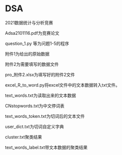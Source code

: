 # DSA
 2021数据统计与分析竞赛



Adsa2101116.pdf为竞赛论文



question_1.py 等为问题1-5的程序



附件1为给出的原始数据



附件2为需要填写的数据文件



pro_附件2.xlsx为填写好的附件2文件



excel_R_to_word.py将excel文件中的文本数据转入txt文件。



text_words.txt为读取出来的文本数据




CNstopwords.txt为中文停词表



text_words_token.txt为切词后的文本文件



user_dict.txt为切词自定义字典



cluster.txt聚类结果


text_words_label.txt带文本数据的聚类结果


